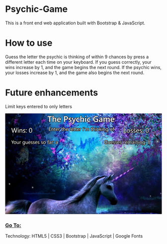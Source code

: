 # Psychic-Game
This is a front end web application built with Bootstrap & JavaScript.

# How to use
Guess the letter the psychic is thinking of within 9 chances by press a different letter each time on your keyboard.  If you guess correctly, your wins increase by 1, and the game begins the next round.  If the psychic wins, your losses increase by 1, and the game also begins the next round.

# Future enhancements
Limit keys entered to only letters

![alt text](./assets/images/psychicGame.JPG "Psychic Game")

### [Go To:](https://Edestiny7.github.io/Psychic-Game/)

Technology: HTML5 | CSS3 | Bootstrap | JavaScript | Google Fonts